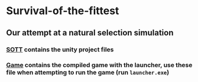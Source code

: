 # Survival-of-the-fittest
## Our attempt at a natural selection simulation

### [SOTT](https://github.com/Team-BeanCat/Survival-of-the-fittest/tree/master/SOTT) contains the unity project files
### [Game](https://github.com/Team-BeanCat/Survival-of-the-fittest/tree/master/Game) contains the compiled game with the launcher, use these file when attempting to run the game (run `launcher.exe`)